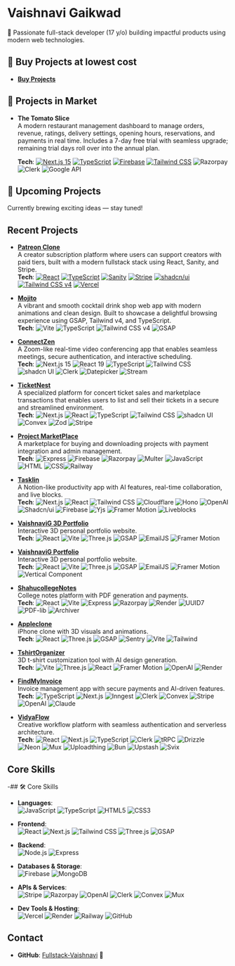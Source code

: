 # Vaishnavi Gaikwad
 
🚀 Passionate full-stack developer (17 y/o) building impactful products using modern web technologies. 
   
## 🎒 Buy Projects at lowest cost 
- **[Buy Projects](https://project-sell-production.up.railway.app/)**

## 🏪  Projects in Market  

- **The Tomato Slice**  
A modern restaurant management dashboard to manage orders, revenue, ratings, delivery settings, opening hours, reservations, and payments in real time. Includes a 7-day free trial with seamless upgrade; remaining trial days roll over into the annual plan.

  **Tech**: [![Next.js 15](https://img.shields.io/badge/Next.js_15-000000?logo=nextdotjs&logoColor=white)](https://nextjs.org) [![TypeScript](https://img.shields.io/badge/TypeScript-3178C6?logo=typescript&logoColor=white)](https://www.typescriptlang.org) [![Firebase](https://img.shields.io/badge/Firebase-FFCA28?logo=firebase&logoColor=black)](https://firebase.google.com) [![Tailwind CSS](https://img.shields.io/badge/Tailwind_CSS-06B6D4?logo=tailwind-css&logoColor=white)](https://tailwindcss.com) ![Razorpay](https://img.shields.io/badge/Razorpay-0066FF?logo=razorpay&logoColor=white) ![Clerk](https://img.shields.io/badge/Clerk-3C3C3C?logo=clerk&logoColor=white) ![Google API](https://img.shields.io/badge/Google_API-4285F4?logo=google&logoColor=white)
 
 
 
## 🧠 Upcoming Projects 
Currently brewing exciting ideas — stay tuned!
   
## Recent Projects


- **[Patreon Clone](https://patreon-omega.vercel.app/)**   
A creator subscription platform where users can support creators with paid tiers, built with a modern fullstack stack using React, Sanity, and Stripe.  
  **Tech**: [![React](https://img.shields.io/badge/React-20232A?logo=react&logoColor=61DAFB)](https://react.dev) [![TypeScript](https://img.shields.io/badge/TypeScript-3178C6?logo=typescript&logoColor=white)](https://www.typescriptlang.org) [![Sanity](https://img.shields.io/badge/Sanity-EF3A6B?logo=sanity&logoColor=white)](https://www.sanity.io) [![Stripe](https://img.shields.io/badge/Stripe-635BFF?logo=stripe&logoColor=white)](https://stripe.com) [![shadcn/ui](https://img.shields.io/badge/shadcn%2Fui-000000?logo=radixui&logoColor=white)](https://ui.shadcn.com) [![Tailwind CSS v4](https://img.shields.io/badge/Tailwind_CSS_v4-06B6D4?logo=tailwind-css&logoColor=white)](https://tailwindcss.com) [![Vercel](https://img.shields.io/badge/Vercel-000000?logo=vercel&logoColor=white)](https://vercel.com)


- **[Mojito](https://mojito-three.vercel.app/)**  
A vibrant and smooth cocktail drink shop web app with modern animations and clean design. Built to showcase a delightful browsing experience using GSAP, Tailwind v4, and TypeScript.      
  **Tech**: ![Vite](https://img.shields.io/badge/Vite-646CFF?logo=vite&logoColor=white) ![TypeScript](https://img.shields.io/badge/TypeScript-3178C6?logo=typescript&logoColor=white) ![Tailwind CSS v4](https://img.shields.io/badge/Tailwind_CSS_v4-06B6D4?logo=tailwind-css&logoColor=white) ![GSAP](https://img.shields.io/badge/GSAP-88CE02?logo=greensock&logoColor=black)


- **[ConnectZen](https://connectzen.vercel.app/)**  
  A Zoom-like real-time video conferencing app that enables seamless meetings, secure authentication, and interactive scheduling.  
  **Tech**: ![Next.js 15](https://img.shields.io/badge/Next.js_15-000000?logo=next.js&logoColor=white) ![React 19](https://img.shields.io/badge/React_19-61DAFB?logo=react&logoColor=black) ![TypeScript](https://img.shields.io/badge/TypeScript-3178C6?logo=typescript&logoColor=white) ![Tailwind CSS](https://img.shields.io/badge/Tailwind-06B6D4?logo=tailwind-css&logoColor=white) ![shadcn UI](https://img.shields.io/badge/shadcn_UI-000000?logo=shadcnui&logoColor=white) ![Clerk](https://img.shields.io/badge/Clerk-3C3C3C?logo=clerk&logoColor=white) ![Datepicker](https://img.shields.io/badge/Datepicker-FFB400?logo=calendar&logoColor=black) ![Stream](https://img.shields.io/badge/Stream-0061F2?logo=stream&logoColor=white)


- **[TicketNest](https://ticketnest-nine.vercel.app)**  
  A specialized platform for concert ticket sales and marketplace transactions that enables users to list and sell their tickets in a secure and streamlined environment.  
  **Tech**: ![Next.js](https://img.shields.io/badge/Next.js-000000?logo=next.js&logoColor=white) ![React](https://img.shields.io/badge/React-61DAFB?logo=react&logoColor=black) ![TypeScript](https://img.shields.io/badge/TypeScript-3178C6?logo=typescript&logoColor=white) ![Tailwind CSS](https://img.shields.io/badge/Tailwind-06B6D4?logo=tailwind-css&logoColor=white) ![shadcn UI](https://img.shields.io/badge/shadcn_UI-000000?logo=shadcnui&logoColor=white) ![Convex](https://img.shields.io/badge/Convex-FF6B6B?logo=convex&logoColor=white) ![Zod](https://img.shields.io/badge/Zod-3068B7?logo=zod&logoColor=white) ![Stripe](https://img.shields.io/badge/Stripe-635BFF?logo=stripe&logoColor=white)

- **[Project MarketPlace](https://project-sell-ten.vercel.app/index.html)**  
  A marketplace for buying and downloading projects with payment integration and admin management.  
  **Tech**: ![Express](https://img.shields.io/badge/Express-000000?logo=express&logoColor=white) ![Firebase](https://img.shields.io/badge/Firebase-FFCA28?logo=firebase&logoColor=black) ![Razorpay](https://img.shields.io/badge/Razorpay-0066FF?logo=razorpay&logoColor=white) ![Multer](https://img.shields.io/badge/Multer-323330?logo=node.js&logoColor=white) ![JavaScript](https://img.shields.io/badge/JavaScript-F7DF1E?logo=javascript&logoColor=black) ![HTML](https://img.shields.io/badge/HTML-E34F26?logo=html5&logoColor=white) ![CSS](https://img.shields.io/badge/CSS-1572B6?logo=css3&logoColor=white)![Railway](https://img.shields.io/badge/Railway-0B0D0F?logo=railway&logoColor=white)


- **[Tasklin](https://tasklin-pearl.vercel.app)**  
  A Notion-like productivity app with AI features, real-time collaboration, and live blocks.  
  **Tech**:  ![Next.js](https://img.shields.io/badge/Next.js-000000?logo=nextdotjs&logoColor=white)  ![React](https://img.shields.io/badge/React-61DAFB?logo=react&logoColor=black)    ![Tailwind CSS](https://img.shields.io/badge/TailwindCSS-06B6D4?logo=tailwindcss&logoColor=white)   ![Cloudflare](https://img.shields.io/badge/Cloudflare-F38020?logo=cloudflare&logoColor=white)   ![Hono](https://img.shields.io/badge/Hono-000000?logo=cloudflarepages&logoColor=white)   ![OpenAI](https://img.shields.io/badge/OpenAI-412991?logo=openai&logoColor=white)   ![Shadcn/ui](https://img.shields.io/badge/shadcn--ui-000000?logo=vercel&logoColor=white)   ![Firebase](https://img.shields.io/badge/Firebase-FFCA28?logo=firebase&logoColor=black)  ![Yjs](https://img.shields.io/badge/Yjs-000000?logo=databricks&logoColor=white)   ![Framer Motion](https://img.shields.io/badge/Framer--Motion-EF008C?logo=framer&logoColor=white)  ![Liveblocks](https://img.shields.io/badge/Liveblocks-000000?logo=liveblocks&logoColor=white)


- **[VaishnaviG 3D Portfolio](https://vaishnavig-3d-portfolio.vercel.app)**  
  Interactive 3D personal portfolio website.  
  **Tech**:    ![React](https://img.shields.io/badge/React-61DAFB?logo=react&logoColor=black)    ![Vite](https://img.shields.io/badge/Vite-646CFF?logo=vite&logoColor=white)   ![Three.js](https://img.shields.io/badge/Three.js-000000?logo=three.js&logoColor=white)    ![GSAP](https://img.shields.io/badge/GSAP-88CE02?logo=greensock&logoColor=white)    ![EmailJS](https://img.shields.io/badge/EmailJS-2B72EE?logo=email&logoColor=white)    ![Framer Motion](https://img.shields.io/badge/Framer--Motion-EF008C?logo=framer&logoColor=white)

- **[VaishnaviG Portfolio](https://vaishnavigportfolio.vercel.app/)**  
  Interactive 3D personal portfolio website.  
  **Tech**:    ![React](https://img.shields.io/badge/React-61DAFB?logo=react&logoColor=black)    ![Vite](https://img.shields.io/badge/Vite-646CFF?logo=vite&logoColor=white)   ![Three.js](https://img.shields.io/badge/Three.js-000000?logo=three.js&logoColor=white)    ![GSAP](https://img.shields.io/badge/GSAP-88CE02?logo=greensock&logoColor=white)    ![EmailJS](https://img.shields.io/badge/EmailJS-2B72EE?logo=email&logoColor=white)    ![Framer Motion](https://img.shields.io/badge/Framer--Motion-EF008C?logo=framer&logoColor=white) ![Vertical Component](https://img.shields.io/badge/Vertical--Component-CB38FF?style=flat&logo=react&logoColor=white)

  
- **[ShahucollegeNotes](https://shahucollegenotes.vercel.app/)**  
  College notes platform with PDF generation and payments.  
  **Tech**: ![React](https://img.shields.io/badge/React-61DAFB?logo=react&logoColor=black) ![Vite](https://img.shields.io/badge/Vite-646CFF?logo=vite&logoColor=white) ![Express](https://img.shields.io/badge/Express-000000?logo=express&logoColor=white) ![Razorpay](https://img.shields.io/badge/Razorpay-0202B7?logo=razorpay&logoColor=white) ![Render](https://img.shields.io/badge/Render-46E3B7?logo=render&logoColor=white) ![UUID7](https://img.shields.io/badge/UUID7-000000?logo=uuid&logoColor=white) ![PDF-lib](https://img.shields.io/badge/PDF--lib-FF0000?logo=pdf&logoColor=white) ![Archiver](https://img.shields.io/badge/Archiver-000000?logo=archiver&logoColor=white)

- **[Appleclone](https://appleiphoneclone-nu.vercel.app/)**  
  iPhone clone with 3D visuals and animations.  
  **Tech**: ![React](https://img.shields.io/badge/React-61DAFB?logo=react&logoColor=black) ![Three.js](https://img.shields.io/badge/Three.js-000000?logo=three.js&logoColor=white) ![GSAP](https://img.shields.io/badge/GSAP-88CE02?logo=greensock&logoColor=black) ![Sentry](https://img.shields.io/badge/Sentry-362D59?logo=sentry&logoColor=white) ![Vite](https://img.shields.io/badge/Vite-646CFF?logo=vite&logoColor=white) ![Tailwind](https://img.shields.io/badge/Tailwind_CSS-38B2AC?logo=tailwind-css&logoColor=white)
  
- **[TshirtOrganizer](https://tshirtorganizer.vercel.app/)**  
  3D t-shirt customization tool with AI design generation.  
  **Tech**: ![Vite](https://img.shields.io/badge/Vite-646CFF?logo=vite&logoColor=white) ![Three.js](https://img.shields.io/badge/Three.js-000000?logo=three.js&logoColor=white) ![React](https://img.shields.io/badge/React-61DAFB?logo=react&logoColor=black) ![Framer Motion](https://img.shields.io/badge/Framer_Motion-0055FF?logo=framer&logoColor=white) ![OpenAI](https://img.shields.io/badge/OpenAI-4E5BFF?logo=openai&logoColor=white) ![Render](https://img.shields.io/badge/Render-46E3B7?logo=render&logoColor=white)

- **[FindMyInvoice](https://findmyinvoice.vercel.app)**  
  Invoice management app with secure payments and AI-driven features.  
  **Tech**: ![TypeScript](https://img.shields.io/badge/TypeScript-007acc?logo=typescript&logoColor=white) ![Next.js](https://img.shields.io/badge/Next.js-000000?logo=next.js&logoColor=white) ![Inngest](https://img.shields.io/badge/Inngest-2D2D2D?logo=ingest&logoColor=F9C52A) ![Clerk](https://img.shields.io/badge/Clerk-000000?logo=clerk&logoColor=ffffff) ![Convex](https://img.shields.io/badge/Convex-1A1A1A?logo=convex&logoColor=F2F2F2) ![Stripe](https://img.shields.io/badge/Stripe-008C53?logo=stripe&logoColor=white) ![OpenAI](https://img.shields.io/badge/OpenAI-4E5BFF?logo=openai&logoColor=white) ![Claude](https://img.shields.io/badge/Claude-000000?logo=claude&logoColor=00FF00)

- **[VidyaFlow](https://vidyaflow.vercel.app)**  
  Creative workflow platform with seamless authentication and serverless architecture.  
  **Tech**: ![React](https://img.shields.io/badge/React-61DAFB?logo=react&logoColor=black) ![Next.js](https://img.shields.io/badge/Next.js-000000?logo=next.js&logoColor=white) ![TypeScript](https://img.shields.io/badge/TypeScript-007acc?logo=typescript&logoColor=white) ![Clerk](https://img.shields.io/badge/Clerk-000000?logo=clerk&logoColor=ffffff) ![tRPC](https://img.shields.io/badge/tRPC-000000?logo=tRPC&logoColor=FFFFFF) ![Drizzle](https://img.shields.io/badge/Drizzle-00A1F1?logo=drizzle&logoColor=white) ![Neon](https://img.shields.io/badge/Neon-0A0A0A?logo=neon&logoColor=white) ![Mux](https://img.shields.io/badge/Mux-1C1E24?logo=mux&logoColor=white) ![Uploadthing](https://img.shields.io/badge/Uploadthing-000000?logo=uploadthing&logoColor=FFFFFF) ![Bun](https://img.shields.io/badge/Bun-0A0A0A?logo=bun&logoColor=white) ![Upstash](https://img.shields.io/badge/Upstash-00C3F3?logo=upstash&logoColor=black) ![Svix](https://img.shields.io/badge/Svix-0061F2?logo=svix&logoColor=white)

## Core Skills
-## 🛠 Core Skills

- **Languages**:  
  ![JavaScript](https://img.shields.io/badge/JavaScript-F7DF1E?logo=javascript&logoColor=black)  ![TypeScript](https://img.shields.io/badge/TypeScript-3178C6?logo=typescript&logoColor=white)  ![HTML5](https://img.shields.io/badge/HTML5-E34F26?logo=html5&logoColor=white)  ![CSS3](https://img.shields.io/badge/CSS3-1572B6?logo=css3&logoColor=white)

- **Frontend**:  
  ![React](https://img.shields.io/badge/React-61DAFB?logo=react&logoColor=black) ![Next.js](https://img.shields.io/badge/Next.js-000000?logo=next.js&logoColor=white)  ![Tailwind CSS](https://img.shields.io/badge/TailwindCSS-06B6D4?logo=tailwindcss&logoColor=white)   ![Three.js](https://img.shields.io/badge/Three.js-000?logo=three.js&logoColor=white)  ![GSAP](https://img.shields.io/badge/GSAP-88CE02?logo=greensock&logoColor=white)

- **Backend**:  
  ![Node.js](https://img.shields.io/badge/Node.js-339933?logo=node.js&logoColor=white)  ![Express](https://img.shields.io/badge/Express.js-000000?logo=express&logoColor=white)

- **Databases & Storage**:  
  ![Firebase](https://img.shields.io/badge/Firebase-FFCA28?logo=firebase&logoColor=black)   ![MongoDB](https://img.shields.io/badge/MongoDB-47A248?logo=mongodb&logoColor=white)

- **APIs & Services**:  
  ![Stripe](https://img.shields.io/badge/Stripe-635BFF?logo=stripe&logoColor=white)  ![Razorpay](https://img.shields.io/badge/Razorpay-0202B7?logo=razorpay&logoColor=white)  ![OpenAI](https://img.shields.io/badge/OpenAI-412991?logo=openai&logoColor=white)  ![Clerk](https://img.shields.io/badge/Clerk-000?logo=clerk&logoColor=white)  ![Convex](https://img.shields.io/badge/Convex-000000?logo=convex&logoColor=white)  ![Mux](https://img.shields.io/badge/Mux-1C1E24?logo=mux&logoColor=white)

- **Dev Tools & Hosting**:  
  ![Vercel](https://img.shields.io/badge/Vercel-000?logo=vercel&logoColor=white)  ![Render](https://img.shields.io/badge/Render-46E3B7?logo=render&logoColor=black)  ![Railway](https://img.shields.io/badge/Railway-0B0D0E?logo=railway&logoColor=white)  ![GitHub](https://img.shields.io/badge/GitHub-181717?logo=github&logoColor=white)


## Contact
- **GitHub**: [Fullstack-Vaishnavi](https://github.com/Fullstack-Vaishnavi) 🐙
